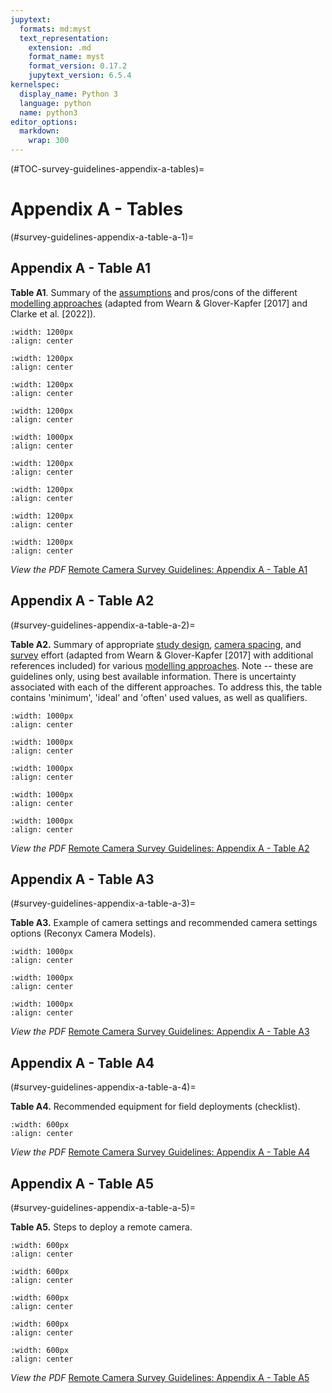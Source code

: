 ```yaml
---
jupytext:
  formats: md:myst
  text_representation:
    extension: .md
    format_name: myst
    format_version: 0.17.2
    jupytext_version: 6.5.4
kernelspec:
  display_name: Python 3
  language: python
  name: python3
editor_options:
  markdown:
    wrap: 300
---
```

(#TOC-survey-guidelines-appendix-a-tables)=
# Appendix A - Tables

(#survey-guidelines-appendix-a-table-a-1)=

## Appendix A - Table A1

**Table A1**. Summary of the [assumptions](#Mods_Modelling_assumption) and pros/cons of the different [modelling approaches](#Mods_Modelling_approach) (adapted from Wearn & Glover-Kapfer [2017] and Clarke et al. [2022]).
```{figure} ./files-1_survey-guidelines/tables/AppendixA-Table-A1/AppendixA-Table-A1-A.jpg
:width: 1200px
:align: center
```
```{figure} ./files-1_survey-guidelines/tables/AppendixA-Table-A1/AppendixA-Table-A1-B.jpg
:width: 1200px
:align: center
```
```{figure} ./files-1_survey-guidelines/tables/AppendixA-Table-A1/AppendixA-Table-A1-C.jpg
:width: 1200px
:align: center
```
```{figure} ./files-1_survey-guidelines/tables/AppendixA-Table-A1/AppendixA-Table-A1-D.jpg
:width: 1200px
:align: center
```
```{figure} ./files-1_survey-guidelines/tables/AppendixA-Table-A1/AppendixA-Table-A1-E.jpg
:width: 1000px
:align: center
```
```{figure} ./files-1_survey-guidelines/tables/AppendixA-Table-A1/AppendixA-Table-A1-F.jpg
:width: 1200px
:align: center
```
```{figure} ./files-1_survey-guidelines/tables/AppendixA-Table-A1/AppendixA-Table-A1-G.jpg
:width: 1200px
:align: center
```
```{figure} ./files-1_survey-guidelines/tables/AppendixA-Table-A1/AppendixA-Table-A1-H.jpg
:width: 1200px
:align: center
```
```{figure} ./files-1_survey-guidelines/tables/AppendixA-Table-A1/AppendixA-Table-A1-I.jpg
:width: 1200px
:align: center
```  

*View the PDF*
[Remote Camera Survey Guidelines: Appendix A - Table A1](./files-1_survey-guidelines/tables/AppendixA-Table-A1/AppendixA-Table-A1.pdf)

## Appendix A - Table A2

(#survey-guidelines-appendix-a-table-a-2)=

**Table A2.** Summary of appropriate [study design](#Hierarch_Survey), [camera spacing](#Camera_spacing), and [survey](#Hierarch_Survey) effort (adapted from Wearn & Glover-Kapfer [2017] with additional references included) for various [modelling approaches](#Mods_Modelling_approach). Note -- these are guidelines only, using best available information. There is uncertainty associated with each of the different approaches. To address this, the table contains 'minimum', 'ideal' and 'often' used values, as well as qualifiers.

```{figure} ./files-1_survey-guidelines/tables/AppendixA-Table-A2/AppendixA-Table-A2-A.jpg
:width: 1000px
:align: center
```
```{figure} ./files-1_survey-guidelines/tables/AppendixA-Table-A2/AppendixA-Table-A2-B.jpg
:width: 1000px
:align: center
```
```{figure} ./files-1_survey-guidelines/tables/AppendixA-Table-A2/AppendixA-Table-A2-C.jpg
:width: 1000px
:align: center
```
```{figure} ./files-1_survey-guidelines/tables/AppendixA-Table-A2/AppendixA-Table-A2-D.jpg
:width: 1000px
:align: center
```
```{figure} ./files-1_survey-guidelines/tables/AppendixA-Table-A2/AppendixA-Table-A2-E.jpg
:width: 1000px
:align: center
```  

*View the PDF*
[Remote Camera Survey Guidelines: Appendix A - Table A2](./files-1_survey-guidelines/tables/AppendixA-Table-A2/AppendixA-Table-A2.pdf)



## Appendix A - Table A3

(#survey-guidelines-appendix-a-table-a-3)=

**Table A3.** Example of camera settings and recommended camera settings options (Reconyx Camera Models).

```{figure} ./files-1_survey-guidelines/tables/AppendixA-Table-A3/AppendixA-Table-A3-A.jpg
:width: 1000px
:align: center
```
```{figure} ./files-1_survey-guidelines/tables/AppendixA-Table-A3/AppendixA-Table-A3-B.jpg
:width: 1000px
:align: center
```

```{figure} ./files-1_survey-guidelines/tables/AppendixA-Table-A3/AppendixA-Table-A3.png
:width: 1000px
:align: center
```

*View the PDF*
[Remote Camera Survey Guidelines: Appendix A - Table A3](./files-1_survey-guidelines/tables/AppendixA-Table-A3/AppendixA-Table-A3.pdf)


## Appendix A - Table A4

(#survey-guidelines-appendix-a-table-a-4)=

**Table A4.** Recommended equipment for field deployments (checklist).
```{figure} ./files-1_survey-guidelines/tables/AppendixA-Table-A4/AppendixA-Table-A4.png
:width: 600px
:align: center
```  

*View the PDF*
[Remote Camera Survey Guidelines: Appendix A - Table A4](./files-1_survey-guidelines/tables/AppendixA-Table-A4/AppendixA-Table-A4.pdf)


## Appendix A - Table A5

(#survey-guidelines-appendix-a-table-a-5)=

**Table A5.** Steps to deploy a remote camera.

```{figure} ./files-1_survey-guidelines/tables/AppendixA-Table-A5/AppendixA-Table-A5-A.jpg
:width: 600px
:align: center
```
```{figure} ./files-1_survey-guidelines/tables/AppendixA-Table-A5/AppendixA-Table-A5-B.jpg
:width: 600px
:align: center
```
```{figure} ./files-1_survey-guidelines/tables/AppendixA-Table-A5/AppendixA-Table-A5-C.jpg
:width: 600px
:align: center
```
```{figure} ./files-1_survey-guidelines/tables/AppendixA-Table-A5/AppendixA-Table-A5-D.jpg
:width: 600px
:align: center
```
```{figure} ./files-1_survey-guidelines/tables/AppendixA-Table-A5/AppendixA-Table-A5-E.jpg
:width: 600px
:align: center
```  


*View the PDF*
[Remote Camera Survey Guidelines: Appendix A - Table A5](./files-1_survey-guidelines/tables/AppendixA-Table-A5/AppendixA-Table-A5.pdf)
